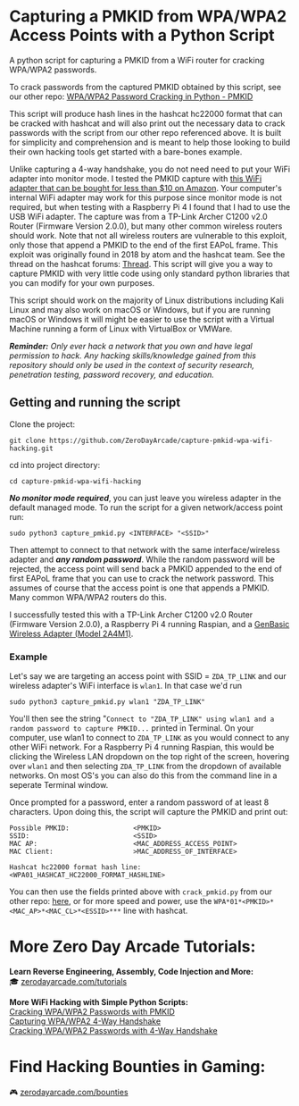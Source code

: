 # Capturing a PMKID from WPA/WPA2 Access Points with a Python Script
A python script for capturing a PMKID from a WiFi router for cracking WPA/WPA2 passwords.

To crack passwords from the captured PMKID obtained by this script, see our other repo:
<a href="https://github.com/ZeroDayArcade/wpa-password-cracking-with-pmkid">WPA/WPA2 Password Cracking in Python - PMKID</a>

This script will produce hash lines in the hashcat hc22000 format that can be cracked with hashcat and will also print out the necessary data to crack passwords with the script from our other repo referenced above. It is built for simplicity and comprehension and is meant to help those looking to build their own hacking tools get started with a bare-bones example.

Unlike capturing a 4-way handshake, you do not need need to put your WiFi adapter into monitor mode. I tested the PMKID capture with <a href="https://www.amazon.com/GenBasic-Wireless-Network-Dongle-Adapter/dp/B0BNFKJPXS/">this WiFi adapter that can be bought for less than $10 on Amazon</a>. Your computer's internal WiFi adapter may work for this purpose since monitor mode is not required, but when testing with a Raspberry Pi 4 I found that I had to use the USB WiFi adapter. The capture was from a TP-Link Archer C1200 v2.0 Router (Firmware Version 2.0.0), but many other common wireless routers should work. Note that not all wireless routers are vulnerable to this exploit, only those that append a PMKID to the end of the first EAPoL frame. This exploit was originally found in 2018 by atom and the hashcat team. See the thread on the hashcat forums: <a href="https://hashcat.net/forum/thread-7717.html">Thread</a>. This script will give you a way to capture PMKID with very little code using only standard python libraries that you can modify for your own purposes. 

This script should work on the majority of Linux distributions including Kali Linux and may also work on macOS or Windows, but if you are running macOS or Windows it will might be easier to use the script with a Virtual Machine running a form of Linux with VirtualBox or VMWare. 

***Reminder:** Only ever hack a network that you own and have legal permission to hack. Any hacking skills/knowledge gained from this repository should only be used in the context of security research, penetration testing, password recovery, and education.* 

## Getting and running the script
Clone the project:
```
git clone https://github.com/ZeroDayArcade/capture-pmkid-wpa-wifi-hacking.git
```
cd into project directory:
```
cd capture-pmkid-wpa-wifi-hacking
```
***No monitor mode required***, you can just leave you wireless adapter in the default managed mode. To run the script for a given network/access point run:
```
sudo python3 capture_pmkid.py <INTERFACE> "<SSID>"
```
Then attempt to connect to that network with the same interface/wireless adapter and ***any random password***. While the random password will be rejected, the access point will send back a PMKID appended to the end of first EAPoL frame that you can use to crack the network password. This assumes of course that the access point is one that appends a PMKID. Many common WPA/WPA2 routers do this. 

I successfully tested this with a TP-Link Archer C1200 v2.0 Router (Firmware Version 2.0.0), a Raspberry Pi 4 running Raspian, and a <a href="https://www.amazon.com/GenBasic-Wireless-Network-Dongle-Adapter/dp/B0BNFKJPXS/">GenBasic Wireless Adapter (Model 2A4M1)</a>.

### Example ###

Let's say we are targeting an access point with SSID = `ZDA_TP_LINK` and our wireless adapter's WiFi interface is `wlan1`. In that case we'd run
```
sudo python3 capture_pmkid.py wlan1 "ZDA_TP_LINK"
```
You'll then see the string "`Connect to "ZDA_TP_LINK" using wlan1 and a random password to capture PMKID...` printed in Terminal. On your computer, use wlan1 to connect to `ZDA_TP_LINK` as you would connect to any other WiFi network. For a Raspberry Pi 4 running Raspian, this would be clicking the Wireless LAN dropdown on the top right of the screen, hovering over `wlan1` and then selecting `ZDA_TP_LINK` from the dropdown of available networks. On most OS's you can also do this from the command line in a seperate Terminal window. 

Once prompted for a password, enter a random password of at least 8 characters. Upon doing this, the script will capture the PMKID and print out:
```
Possible PMKID:                <PMKID>
SSID:                          <SSID>
MAC AP:                        <MAC_ADDRESS_ACCESS_POINT>
MAC Client:                    >MAC_ADDRESS_OF_INTERFACE>

Hashcat hc22000 format hash line:
<WPA01_HASHCAT_HC22000_FORMAT_HASHLINE>
```

You can then use the fields printed above with `crack_pmkid.py` from our other repo: <a href="https://github.com/ZeroDayArcade/wpa-password-cracking-with-pmkid/">here</a>, or for more speed and power, use the `WPA*01*<PMKID>*<MAC_AP>*<MAC_CL>*<ESSID>***` line with hashcat.


# More Zero Day Arcade Tutorials:
**Learn Reverse Engineering, Assembly, Code Injection and More:**  
🎓  <a href="https://zerodayarcade.com/tutorials">zerodayarcade.com/tutorials</a> 

**More WiFi Hacking with Simple Python Scripts:**  
<a href="https://github.com/ZeroDayArcade/wpa-password-cracking-with-pmkid">Cracking WPA/WPA2 Passwords with PMKID</a>  
<a href="https://github.com/ZeroDayArcade/capture-handshake-wpa-wifi-hacking">Capturing WPA/WPA2 4-Way Handshake</a>  
<a href="https://github.com/ZeroDayArcade/cracking-wpa-with-handshake">Cracking WPA/WPA2 Passwords with 4-Way Handshake</a>  


# Find Hacking Bounties in Gaming:
🎮  <a href="https://zerodayarcade.com/bounties">zerodayarcade.com/bounties</a>



